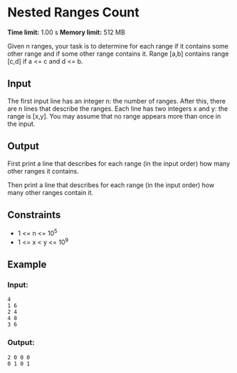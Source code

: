 # Nested Ranges Count
**Time limit:** 1.00 s **Memory limit:** 512 MB  

Given n ranges, your task is to determine for each range if it contains some other range and if some other range contains it.
Range [a,b] contains range [c,d] if a <= c and d <= b.  

## Input  

The first input line has an integer n: the number of ranges.
After this, there are n lines that describe the ranges. Each line has two integers x and y: the range is [x,y].
You may assume that no range appears more than once in the input.  

## Output

First print a line that describes for each range (in the input order) how many other ranges it contains.

Then print a line that describes for each range (in the input order) how many other ranges contain it.

## Constraints
- 1 <= n <= 10<sup>5</sup>
- 1 <= x < y <= 10<sup>9</sup>
  

## Example
### Input:
```
4
1 6
2 4
4 8
3 6
```
### Output:
```
2 0 0 0
0 1 0 1
```